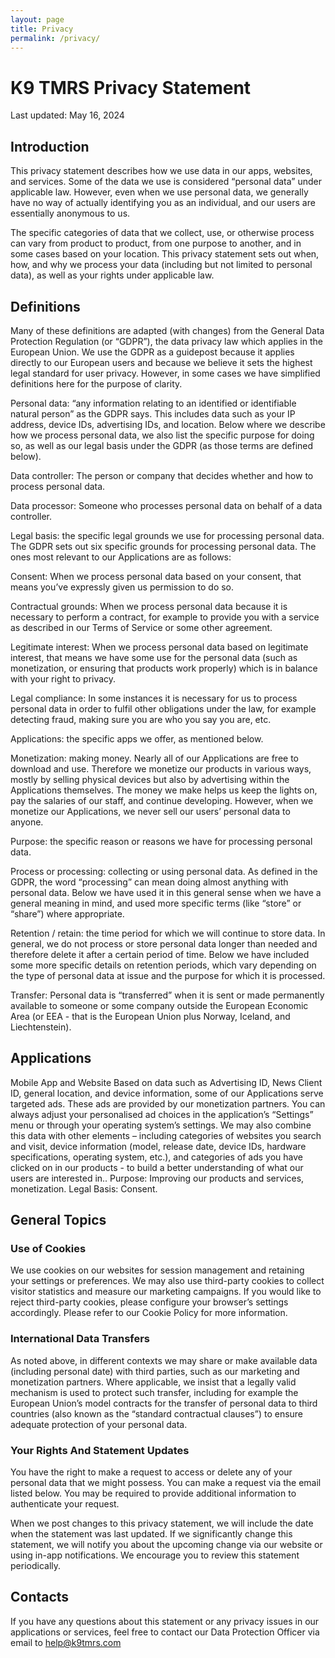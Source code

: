 ```yaml
---
layout: page
title: Privacy
permalink: /privacy/
---
```



# K9 TMRS Privacy Statement
Last updated: May 16, 2024

## Introduction
This privacy statement describes how we use data in our apps, websites, and services. Some of the data we use is considered “personal data” under applicable law. However, even when we use personal data, we generally have no way of actually identifying you as an individual, and our users are essentially anonymous to us.

The specific categories of data that we collect, use, or otherwise process can vary from product to product, from one purpose to another, and in some cases based on your location. This privacy statement sets out when, how, and why we process your data (including but not limited to personal data), as well as your rights under applicable law.

## Definitions
Many of these definitions are adapted (with changes) from the General Data Protection Regulation (or “GDPR”), the data privacy law which applies in the European Union. We use the GDPR as a guidepost because it applies directly to our European users and because we believe it sets the highest legal standard for user privacy. However, in some cases we have simplified definitions here for the purpose of clarity.

Personal data: “any information relating to an identified or identifiable natural person” as the GDPR says. This includes data such as your IP address, device IDs, advertising IDs, and location. Below where we describe how we process personal data, we also list the specific purpose for doing so, as well as our legal basis under the GDPR (as those terms are defined below).

Data controller: The person or company that decides whether and how to process personal data.

Data processor: Someone who processes personal data on behalf of a data controller.

Legal basis: the specific legal grounds we use for processing personal data. The GDPR sets out six specific grounds for processing personal data. The ones most relevant to our Applications are as follows:

Consent: When we process personal data based on your consent, that means you’ve expressly given us permission to do so.

Contractual grounds: When we process personal data because it is necessary to perform a contract, for example to provide you with a service as described in our Terms of Service or some other agreement.

Legitimate interest: When we process personal data based on legitimate interest, that means we have some use for the personal data (such as monetization, or ensuring that products work properly) which is in balance with your right to privacy.

Legal compliance: In some instances it is necessary for us to process personal data in order to fulfil other obligations under the law, for example detecting fraud, making sure you are who you say you are, etc.

Applications: the specific apps we offer, as mentioned below.

Monetization: making money. Nearly all of our Applications are free to download and use. Therefore we monetize our products in various ways, mostly by selling physical devices but also by advertising within the Applications themselves. The money we make helps us keep the lights on, pay the salaries of our staff, and continue developing. However, when we monetize our Applications, we never sell our users’ personal data to anyone.

Purpose: the specific reason or reasons we have for processing personal data.

Process or processing: collecting or using personal data. As defined in the GDPR, the word “processing” can mean doing almost anything with personal data. Below we have used it in this general sense when we have a general meaning in mind, and used more specific terms (like “store” or “share”) where appropriate.

Retention / retain: the time period for which we will continue to store data. In general, we do not process or store personal data longer than needed and therefore delete it after a certain period of time. Below we have included some more specific details on retention periods, which vary depending on the type of personal data at issue and the purpose for which it is processed.

Transfer: Personal data is “transferred” when it is sent or made permanently available to someone or some company outside the European Economic Area (or EEA - that is the European Union plus Norway, Iceland, and Liechtenstein).

## Applications

Mobile App and Website
Based on data such as Advertising ID, News Client ID, general location, and device information, some of our Applications serve targeted ads. These ads are provided by our monetization partners. You can always adjust your personalised ad choices in the application’s “Settings” menu or through your operating system’s settings.
We may also combine this data with other elements – including categories of websites you search and visit, device information (model, release date, device IDs, hardware specifications, operating system, etc.), and categories of ads you have clicked on in our products - to build a better understanding of what our users are interested in..
Purpose: Improving our products and services, monetization.
Legal Basis: Consent.

## General Topics

### Use of Cookies
We use cookies on our websites for session management and retaining your settings or preferences. We may also use third-party cookies to collect visitor statistics and measure our marketing campaigns. If you would like to reject third-party cookies, please configure your browser’s settings accordingly. Please refer to our Cookie Policy for more information.

### International Data Transfers
As noted above, in different contexts we may share or make available data (including personal date) with third parties, such as our marketing and monetization partners. Where applicable, we insist that a legally valid mechanism is used to protect such transfer, including for example the European Union’s model contracts for the transfer of personal data to third countries (also known as the “standard contractual clauses”) to ensure adequate protection of your personal data.

### Your Rights And Statement Updates
You have the right to make a request to access or delete any of your personal data that we might possess. You can make a request via the email listed below. You may be required to provide additional information to authenticate your request.

When we post changes to this privacy statement, we will include the date when the statement was last updated. If we significantly change this statement, we will notify you about the upcoming change via our website or using in-app notifications. We encourage you to review this statement periodically.

## Contacts
If you have any questions about this statement or any privacy issues in our applications or services, feel free to contact our Data Protection Officer via email to help@k9tmrs.com
